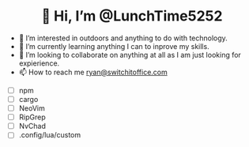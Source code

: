 <h1 align = "center">👋 Hi, I’m @LunchTime5252</h1>
  
- 👀 I’m interested in outdoors and anything to do with technology.
- 🌱 I’m currently learning anything I can to inprove my skills.
- 💞️ I’m looking to collaborate on anything at all as I am just looking for expierience.
- 📫 How to reach me ryan@switchitoffice.com

- [ ] npm
- [ ] cargo
- [ ] NeoVim
- [ ] RipGrep
- [ ] NvChad
- [ ] .config/lua/custom
<!---
LunchTime5252/LunchTime5252 is a ✨ special ✨ repository because its `README.md` (this file) appears on your GitHub profile.
You can click the Preview link to take a look at your changes.
--->
